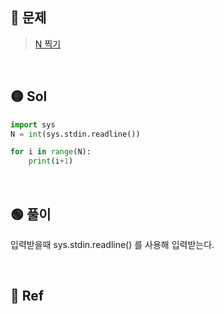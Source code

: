## 🔴 문제
> [N 찍기](https://www.acmicpc.net/problem/2741)

<br/>

## 🟡 Sol
```python
import sys
N = int(sys.stdin.readline())

for i in range(N):
    print(i+1)
```
<br/>

## 🟢 풀이
입력받을때 sys.stdin.readline() 를 사용해 입력받는다.


<br/>

## 🔵 Ref

